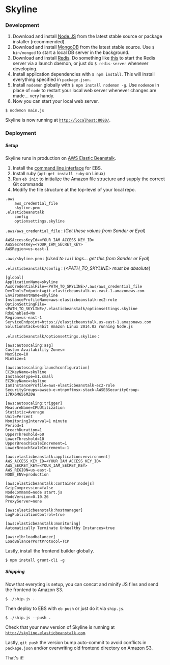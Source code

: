 # Skyline

### Development

1. Download and install [Node.JS](http://nodejs.org/download/) from the latest stable source or package installer (recommended).
2. Download and install [MongoDB](http://www.mongodb.org/downloads) from the latest stable source. Use ```$ bin/mongod``` to start a local DB server in the background.
3. Download and install [Redis](http://redis.io/download). Do something like [this](http://reistiago.wordpress.com/2011/07/23/installing-on-redis-mac-os-x/) to start the Redis server via a launch daemon, or just do ```$ redis-server``` whenever developing.
4. Install application dependencies with ```$ npm install```. This will install everything specified in ```package.json```.
5. Install ```nodemon``` globally with ```$ npm install nodemon -g```. Use ```nodemon``` in place of ```node``` to restart your local web server whenever changes are made... very handy.
5. Now you can start your local web server.

```
$ nodemon main.js
```

Skyline is now running at [```http://localhost:8080/```](http://localhost:8080/).


### Deployment

##### Setup

Skyline runs in production on [AWS Elastic Beanstalk](http://aws.amazon.com/elasticbeanstalk/).

1. Install the [command line interface](http://aws.amazon.com/code/6752709412171743) for EBS.
2. Install ruby (```apt-get install ruby``` on Linux)
3. Run ```eb init``` to initialize the Amazon file structure and supply the correct Git commands
4. Modify the file structure at the top-level of your local repo.

```
.aws
	aws_credential_file
	skyline.pem
.elasticbeanstalk
	config
	optionsettings.skyline
```

```.aws/aws_credential_file``` : (_Get these values from Sander or Eyal_)

```
AWSAccessKeyId=<YOUR_IAM_ACCESS_KEY_ID>
AWSSecretKey=<YOUR_IAM_SECRET_KEY>
AWSRegion=us-east-1
```

```.aws/skyline.pem``` : (_Used to ```tail``` logs... get this from Sander or Eyal_)

```.elasticbeanstalk/config``` : (_\<PATH\_TO\_SKYLINE\> must be absolute_)

```
[global]
ApplicationName=skyline
AwsCredentialFile=<PATH_TO_SKYLINE>/.aws/aws_credential_file
DevToolsEndpoint=git.elasticbeanstalk.us-east-1.amazonaws.com
EnvironmentName=skyline
InstanceProfileName=aws-elasticbeanstalk-ec2-role
OptionSettingFile=<PATH_TO_SKYLINE>/.elasticbeanstalk/optionsettings.skyline
RdsEnabled=No
Region=us-east-1
ServiceEndpoint=https://elasticbeanstalk.us-east-1.amazonaws.com
SolutionStack=64bit Amazon Linux 2014.02 running Node.js

```

```.elasticbeanstalk/optionsettings.skyline``` :

```
[aws:autoscaling:asg]
Custom Availability Zones=
MaxSize=10
MinSize=1

[aws:autoscaling:launchconfiguration]
EC2KeyName=skyline
InstanceType=m1.small
EC2KeyName=skyline
IamInstanceProfile=aws-elasticbeanstalk-ec2-role
SecurityGroups=awseb-e-mtnpmftmsx-stack-AWSEBSecurityGroup-17RX6M656MZ0W

[aws:autoscaling:trigger]
MeasureName=CPUUtilization
Statistic=Average
Unit=Percent
MonitoringInterval=1 minute
Period=1
BreachDuration=1
UpperThreshold=50
LowerThreshold=10
UpperBreachScaleIncrement=1
LowerBreachScaleIncrement=-1

[aws:elasticbeanstalk:application:environment]
AWS_ACCESS_KEY_ID=<YOUR_IAM_ACCESS_KEY_ID>
AWS_SECRET_KEY=<YOUR_IAM_SECRET_KEY>
AWS_REGION=us-east-1
NODE_ENV=production

[aws:elasticbeanstalk:container:nodejs]
GzipCompression=false
NodeCommand=node start.js
NodeVersion=0.10.26
ProxyServer=none

[aws:elasticbeanstalk:hostmanager]
LogPublicationControl=true

[aws:elasticbeanstalk:monitoring]
Automatically Terminate Unhealthy Instances=true

[aws:elb:loadbalancer]
LoadBalancerPortProtocol=TCP
```

Lastly, install the frontend builder globally.

```
$ npm install grunt-cli -g
```

##### Shipping

Now that everyting is setup, you can concat and minify JS files and send the frontend to Amazon S3.

```
$ ./ship.js .
```

Then deploy to EBS with ```eb push``` or just do it via ```ship.js```.

```
$ ./ship.js --push .
```

Check that your new version of Skyline is running at [```http://skyline.elasticbeanstalk.com```](http://skyline.elasticbeanstalk.com).

Lastly, ```git push``` the version bump auto-commit to avoid conflicts in ```package.json``` and/or overwriting old frontend directory on Amazon S3.

That's it!
